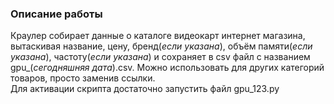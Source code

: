   ### Описание работы  
  Краулер собирает данные о каталоге видеокарт интернет магазина, вытаскивая название, цену, бренд(*если указана*), объём памяти(*если указана*), частоту(*если указана*) и сохраняет в csv файл с названием gpu_(*сегодняшняя дата*).csv. Можно использовать для других категорий товаров, просто заменив ссылки.  
  Для активации скрипта достаточно запустить файл gpu_123.py  
